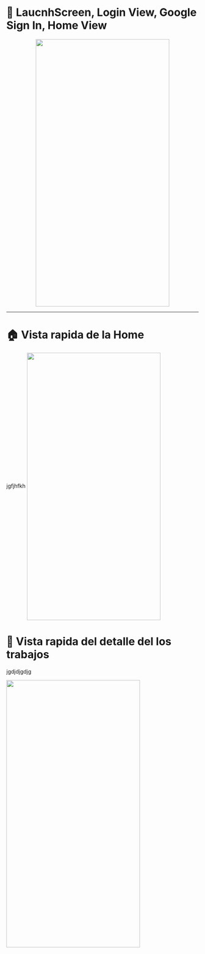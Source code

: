 # 📲 LaucnhScreen, Login View, Google Sign In, Home View
<div align='center'>

<a href="url"><img src="https://github.com/YormanColina/Jobly/blob/main/resources/login.gif" align="center" height="700" width="350"></a>
</div>

---

 # 🏠 Vista rapida de la Home
 jgfjhfkh
<a href="url"><img src="https://github.com/YormanColina/Jobly/blob/main/resources/Home.gif" align="center" height="700" width="350"></a>


 # 🧐 Vista rapida del detalle del los trabajos
 jgdjdjgdjg
 
<a href="url"><img src="https://github.com/YormanColina/Jobly/blob/main/resources/Detail.gif?" align="center" height="700" width="350" ></a>


